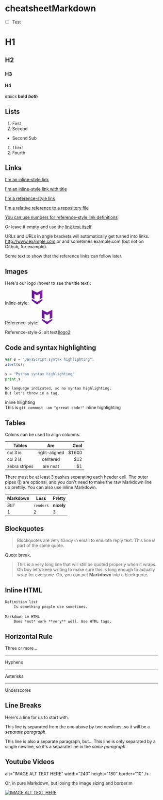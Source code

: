 # cheatsheetMarkdown 

- [ ] Test

# H1 
## H2 
### H3 
#### H4 

*italics* 
**bold** 
***both*** 

## Lists 
1. First 
2. Second 
* Second Sub 
1. Third 
4. Fourth 

## Links 
[I'm an inline-style link](https://www.google.com) 

[I'm an inline-style link with title](https://www.google.com "Google's Homepage") 

[I'm a reference-style link][Arbitrary case-insensitive reference text] 

[I'm a relative reference to a repository file](../blob/master/LICENSE) 

[You can use numbers for reference-style link definitions][1] 

Or leave it empty and use the [link text itself]. 

URLs and URLs in angle brackets will automatically get turned into links. 
http://www.example.com or and sometimes 
example.com (but not on Github, for example). 

Some text to show that the reference links can follow later. 

[arbitrary case-insensitive reference text]: https://www.mozilla.org 
[1]: http://slashdot.org 
[link text itself]: http://www.reddit.com 

## Images 
Here's our logo (hover to see the title text): 

Inline-style: 
![alt text](https://github.com/adam-p/markdown-here/raw/master/src/common/images/icon48.png "Logo Title Text 1") 

Reference-style: 
![alt text][logo] 

[logo]: https://github.com/adam-p/markdown-here/raw/master/src/common/images/icon48.png "Logo Title Text 2" 

Reference-style-2: 
alt text][logo2] 

[logo2]: https://i.imgur.com/cXfWL9J.png "Logo Title Text 2" 

## Code and syntax highlighting 
```javascript 
var s = "JavaScript syntax highlighting"; 
alert(s); 
``` 

```python 
s = "Python syntax highlighting" 
print s 
``` 

``` 
No language indicated, so no syntax highlighting. 
But let's throw in a tag. 
``` 

inline hilighting  
This is `git commmit -am "grreat code!"` inline highlighting

## Tables
Colons can be used to align columns. 

| Tables | Are | Cool |
| ------------- |:-------------:| -----:|
| col 3 is | right-aligned | $1600 |
| col 2 is | centered | $12 |
| zebra stripes | are neat | $1 |

There must be at least 3 dashes separating each header cell. 
The outer pipes (|) are optional, and you don't need to make the 
raw Markdown line up prettily. You can also use inline Markdown. 

Markdown | Less | Pretty
--- | --- | ---
*Still* | `renders` | **nicely**
1 | 2 | 3

## Blockquotes
> Blockquotes are very handy in email to emulate reply text.
> This line is part of the same quote.

Quote break.

> This is a very long line that will still be quoted properly when it wraps. Oh boy let's keep
> writing to make sure this is long enough to actually wrap for everyone. Oh, you can *put*
> **Markdown** into a blockquote. 

## Inline HTML
	
	Definition list
		Is something people use sometimes.
	
	Markdown in HTML
		Does *not* work **very** well. Use HTML tags.


## Horizontal Rule
Three or more...

---

Hyphens

***

Asterisks

___

Underscores

## Line Breaks
Here's a line for us to start with.

This line is separated from the one above by two newlines, so it will be a *separate paragraph*.

This line is also a separate paragraph, but...
This line is only separated by a single newline, so it's a separate line in the *same paragraph*.

## Youtube Videos

alt="IMAGE ALT TEXT HERE" width="240" height="180" border="10" />

Or, in pure Markdown, but losing the image sizing and border:m 

[![IMAGE ALT TEXT HERE](http://img.youtube.com/vi/YOUTUBE_VIDEO_ID_HERE/0.jpg)](http://www.youtube.com/watch?v=YOUTUBE_VIDEO_ID_HERE)

